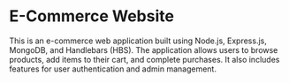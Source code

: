 <h1>E-Commerce Website</h1>
This is an e-commerce web application built using Node.js, Express.js, MongoDB, and Handlebars (HBS). The application allows users to browse products, add items to their cart, and complete purchases. It also includes features for user authentication and admin management.
